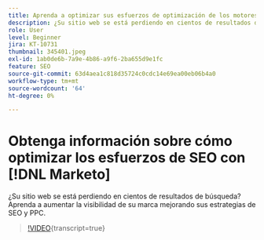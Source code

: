 ```yaml
---
title: Aprenda a optimizar sus esfuerzos de optimización de los motores de búsqueda con  [!DNL Marketo]
description: ¿Su sitio web se está perdiendo en cientos de resultados de búsqueda? Aprenda a aumentar la visibilidad de su marca mejorando sus estrategias de SEO y PPC.
role: User
level: Beginner
jira: KT-10731
thumbnail: 345401.jpeg
exl-id: 1ab0de6b-7a9e-4b86-a9f6-2ba655d9e1fc
feature: SEO
source-git-commit: 63d4aea1c818d35724c0cdc14e69ea00eb06b4a0
workflow-type: tm+mt
source-wordcount: '64'
ht-degree: 0%

---
```


# Obtenga información sobre cómo optimizar los esfuerzos de SEO con [!DNL Marketo]

¿Su sitio web se está perdiendo en cientos de resultados de búsqueda? Aprenda a aumentar la visibilidad de su marca mejorando sus estrategias de SEO y PPC.

>[!VIDEO](https://video.tv.adobe.com/v/3413400/?quality=12&learn=on&captions=spa){transcript=true}
